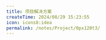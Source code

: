 ```yaml
---
title: 项目解决方案
createTime: 2024/08/29 15:23:55
icon: icons8:idea
permalink: /notes/Project/0px120t3/
---
```


